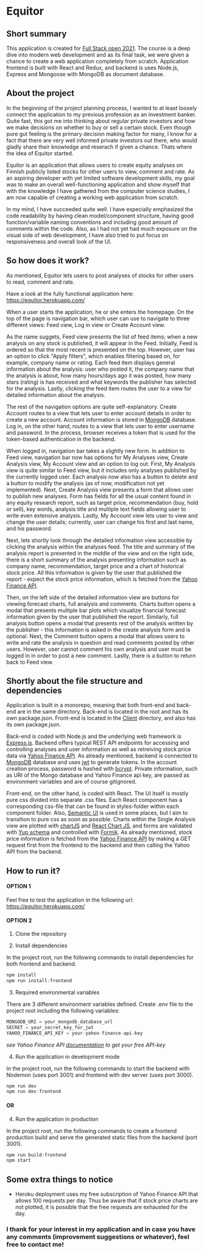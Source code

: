 # Equitor
## Short summary
This application is created for [Full Stack open 2021](https://fullstackopen.com/). The course is a deep dive into modern web development and as its final task, we were given a chance to create a web application completely from scratch. Application frontend is built with React and Redux, and backend is uses Node.js, Express and Mongoose with MongoDB as document database.

## About the project
In the beginning of the project planning process, I wanted to at least loosely connect the application to my previous profession as an investment banker. Quite fast, this got me into thinking about regular private investors and how we make decisions on whether to buy or sell a certain stock. Even though pure gut feeling is the primary decision making factor for many, I know for a fact that there are very well informed private investors out there, who would gladly share their knowledge and reserach if given a chance. Thats where the idea of Equitor started.

Equitor is an application that allows users to create equity analyses on Finnish publicly listed stocks for other users to view, comment and rate. As an aspiring developer with yet limited software development skills, my goal was to make an overall well-functioning application and show myself that with the knowledge I have gathered from the computer science studies, I am now capable of creating a working web application from scratch.

In my mind, I have succeeded quite well. I have especially emphasized the code readability by having clean model/component structure, having good function/variable naming conventions and including good amount of comments within the code. Also, as I had not yet had much exposure on the visual side of web development, I have also tried to put focus on responsiveness and overall look of the UI.

## So how does it work?
As mentioned, Equitor lets users to post analyses of stocks for other users to read, comment and rate.

Have a look at the fully functional application here: https://equitor.herokuapp.com/

When a user starts the application, he or she enters the homepage. On the top of the page is navigation bar, which user can use to navigate to three different views: Feed view, Log in view or Create Account view.

As the name suggets, Feed view presents the list of feed items; when a new analysis on any stock is published, it will appear in the Feed. Initially, Feed is ordered so that the most recent is presented on the top. However, user has an option to click "Apply filters", which enables filtering based on, for example, company name or rating. Each feed item displays general information about the analysis: user who posted it, the company name that the analysis is about, how many hours/days ago it was posted, how many stars (rating) is has received and what keywords the publisher has selected for the analysis. Lastly, clicking the feed item routes the user to a view for detailed information about the analysis.

The rest of the navigation options are quite self-explanatory. Create Account routes to a view that lets user to enter account details in order to create a new account. Account information is stored in [MongoDB](https://cloud.mongodb.com) database. Log in, on the other hand, routes to a view that lets user to enter username and password. In the process, browser receives a token that is used for the token-based authentication in the backend.

When logged in, navigation bar takes a slightly new form. In addition to Feed view, navigation bar now has options for My Analyses view, Create Analysis view, My Account view and an option to log out. First, My Analysis view is quite similar to Feed view, but it includes only analyses published by the currently logged user. Each analysis now also has a button to delete and a button to modify the analysis (as of now, modification not yet implemented). Next, Create Analysis view presents a form that allows user to publish new analyses. Form has fields for all the usual content found in any equity research report, such as target price, recommendation (buy, hold or sell), key words, analysis title and multiple text fields allowing user to write even extensive analysis. Lastly, My Account view lets user to view and change the user details; currently, user can change his first and last name, and his password.

Next, lets shortly look through the detailed information view accessible by clicking the analysis within the analyses feed. The title and summary of the analysis report is presented in the middle of the view and on the right side, there is a short summary of the analysis presenting information such as company name, recommendation, target price and a chart of historical stock price. All this information is given by the user that published the report - expect the stock price information, which is fetched from the [Yahoo Finance API](https://www.yahoofinanceapi.com/).

Then, on the left side of the detailed information view are buttons for viewing forecast charts, full analysis and comments. Charts button opens a modal that presents multiple bar plots which visualize financial forecast information given by the user that published the report. Similarly, full analysis button opens a modal that presents rest of the analysis written by the publisher - this information is asked in the create analysis form and is optional. Next, the Comment button opens a modal that allows users to write and rate the analysis in question and read comments posted by other users. However, user cannot comment his own analysis and user must be logged in in order to post a new comment. Lastly, there is a button to return back to Feed view.

## Shortly about the file structure and dependencies
Application is built in a monorepo, meaning that both front-end and back-end are in the same directory. Back-end is located in the root and has its own package.json. Front-end is located in the [Client](/client) directory, and also has its own package.json.

Back-end is coded with Node.js and the underlying web framework is [Express.js](https://www.npmjs.com/package/express). Backend offers typical REST API endpoints for accessing and controlling analyses and user information as well as retreiving stock price data via [Yahoo Finance API](https://www.yahoofinanceapi.com/). As already mentioned, backend is connected to [MongoDB](https://cloud.mongodb.com) database and uses [jwt](https://www.npmjs.com/package/jsonwebtoken) to generate tokens. In the account creation process, password is hashed with [bcrypt](https://www.npmjs.com/package/bcrypt). Private information, such as URI of the Mongo database and Yahoo Finance api key, are passed as environment variables and are of course gitignored.

Front-end, on the other hand, is coded with React. The UI itself is mostly pure css divided into separate .css files. Each React component has a corresponding css-file that can be found in styles-folder within each component folder. Also, [Semantic UI](https://react.semantic-ui.com/) is used in some places, but I aim to transition to pure css as soon as possible. Charts within the Single Analysis view are plotted with [chartJS](https://www.chartjs.org/) and [React Chart JS](https://github.com/reactchartjs/react-chartjs-2), and forms are validated with [Yup schema](https://www.npmjs.com/package/yup) and controlled with [Formik](https://formik.org/). As already mentioned, stock price information is fetched from the [Yahoo Finance API](https://www.yahoofinanceapi.com/) by making a GET request first from the frontend to the backend and then calling the Yahoo API from the backend.

## How to run it?
#### OPTION 1
Feel free to test the application in the following url:  https://equitor.herokuapp.com/

#### OPTION 2

1) Clone the repository

2) Install dependencies

In the project root, run the following commands to install dependencies for both frontend and backend.

```javascript
npm install
npm run install:frontend
```
3) Required environmental variables

There are 3 different environment variables defined. Create .env file to the project root including the following variables:

```javascript
MONGODB_URI = your_mongodb_database_url
SECRET = your_secret_key_for_jwt
YAHOO_FINANCE_API_KEY = your-yahoo-finance-api-key
```
*see Yahoo Finance API [documentation](https://www.yahoofinanceapi.com/tutorial) to get your free API-key*

4) Run the application in development mode

In the project root, run the following commands to start the backend with Nodemon (uses port 3001) and frontend with dev server (uses port 3000). 

```javascript
npm run dev
npm run dev:frontend
```
#### OR

4) Run the application in production

In the project root, run the following commands to create a frontend production build and serve the generated static files from the backend (port 3001). 

```javascript
npm run build:frontend
npm start
```

## Some extra things to notice
* Heroku deployment uses my free subscription of Yahoo Finance API that allows 100 requests per day. Thus be aware that if stock price charts are not plotted, it is possible that the free requests are exhausted for the day.

### I thank for your interest in my application and in case you have any comments (improvement suggestions or whatever), feel free to contact me!
